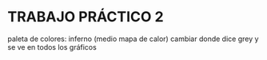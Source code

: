 # TRABAJO PRÁCTICO 2 
paleta de colores: inferno (medio mapa de calor) cambiar donde dice grey y se ve en todos los gráficos 
